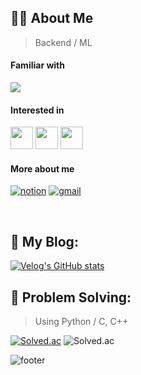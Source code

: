 ## **👨‍💻 About Me**

> Backend / ML

#### **Familiar with**
<p align="left">
  <a href="https://skillicons.dev">
    <img src="https://skillicons.dev/icons?i=python,pytorch,fastapi,react,nextjs,unity,mysql,docker&theme=dark&perline=8" />
  </a>
</p>

#### **Interested in**
<p align="left">
  <a>
    <img src="https://img.shields.io/badge/🤖%20rl-272727?style=for-the-badge&logo=rl&logoColor=white" height="36"/>
  </a>
  <a>
    <img src="https://img.shields.io/badge/🧠%20llm-272727?style=for-the-badge&logo=llm&logoColor=white" height="36"/>
  </a>
  <a>
    <img src="https://img.shields.io/badge/go-272727?style=for-the-badge&logo=go&logoColor=white" height="36"/>
  </a>
</p>

#### **More about me**

[![notion](https://skillicons.dev/icons?i=notion&theme=dark)](https://devdohn.notion.site/Portfolio-dohwan-5fb7bf57280d440fa1bba4eba7ed5336)
[![gmail](https://skillicons.dev/icons?i=gmail&theme=dark)](mailto:ehghks021203@gmail.com)


<br/>

## **📝 My Blog:**

[![Velog's GitHub stats](https://velog-readme-stats.vercel.app/api?name=dohn_1203&color=dark)](https://velog.io/@dohn_1203)

## **🧩 Problem Solving:**
> Using Python / C, C++

[![Solved.ac](http://mazassumnida.wtf/api/generate_badge?boj=ehghks021203&c=c)](https://solved.ac/ehghks021203)
![Solved.ac](http://mazandi.herokuapp.com/api?handle=ehghks021203&theme=dark)

![footer](https://capsule-render.vercel.app/api?type=waving&&&color=91cbfb&height=200&section=footer&text=&fontSize=&animation=fadeIn&fontColor=fafafa)
